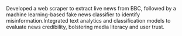 Developed a web scraper to extract live news from BBC, followed by a machine learning-based fake
news classifier to identify misinformation.Integrated text analytics and classification models to evaluate
news credibility, bolstering media literacy and user trust.
